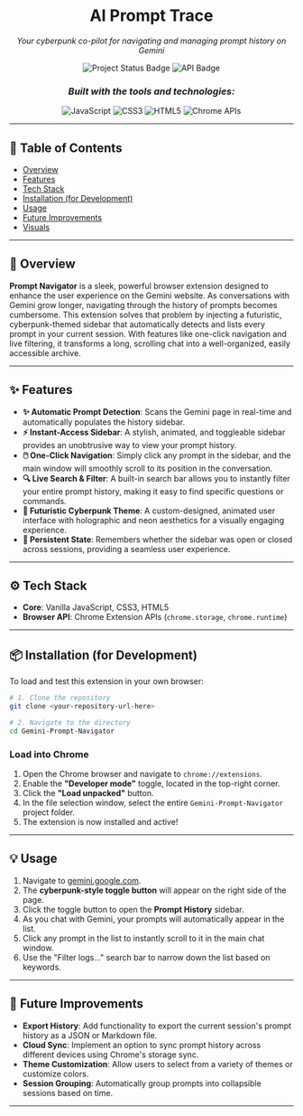<h1 align="center">AI Prompt Trace</h1>
<p align="center"><i>Your cyberpunk co-pilot for navigating and managing prompt history on Gemini</i></p>
<p align="center">
  <img src="https://img.shields.io/badge/status-in--progress-yellow" alt="Project Status Badge"/>
  <img src="https://img.shields.io/badge/API-Chrome%20Extension%20APIs-lightgrey" alt="API Badge"/>
</p>
<h3 align="center"><i>Built with the tools and technologies:</i></h3>
<p align="center">
  <img src="https://img.shields.io/badge/-JavaScript-F7DF1E?logo=javascript&logoColor=black" alt="JavaScript"/>
  <img src="https://img.shields.io/badge/-CSS3-1572B6?logo=css3&logoColor=white" alt="CSS3"/>
  <img src="https://img.shields.io/badge/-HTML5-E34F26?logo=html5&logoColor=white" alt="HTML5"/>
  <img src="https://img.shields.io/badge/-Chrome_APIs-4285F4?logo=google-chrome&logoColor=white" alt="Chrome APIs"/>
</p>

-----

## 📑 Table of Contents

  * [Overview](https://www.google.com/search?q=%23-overview)
  * [Features](https://www.google.com/search?q=%23-features)
  * [Tech Stack](https://www.google.com/search?q=%23-tech-stack)
  * [Installation (for Development)](https://www.google.com/search?q=%23-installation-for-development)
  * [Usage](https://www.google.com/search?q=%23-usage)
  * [Future Improvements](https://www.google.com/search?q=%23-future-improvements)
  * [Visuals](https://www.google.com/search?q=%23-visuals)

-----

## 📌 Overview

**Prompt Navigator** is a sleek, powerful browser extension designed to enhance the user experience on the Gemini website. As conversations with Gemini grow longer, navigating through the history of prompts becomes cumbersome. This extension solves that problem by injecting a futuristic, cyberpunk-themed sidebar that automatically detects and lists every prompt in your current session. With features like one-click navigation and live filtering, it transforms a long, scrolling chat into a well-organized, easily accessible archive.

-----

## ✨ Features

  * **✨ Automatic Prompt Detection**: Scans the Gemini page in real-time and automatically populates the history sidebar.
  * **⚡ Instant-Access Sidebar**: A stylish, animated, and toggleable sidebar provides an unobtrusive way to view your prompt history.
  * **🖱️ One-Click Navigation**: Simply click any prompt in the sidebar, and the main window will smoothly scroll to its position in the conversation.
  * **🔍 Live Search & Filter**: A built-in search bar allows you to instantly filter your entire prompt history, making it easy to find specific questions or commands.
  * **🎨 Futuristic Cyberpunk Theme**: A custom-designed, animated user interface with holographic and neon aesthetics for a visually engaging experience.
  * **🧠 Persistent State**: Remembers whether the sidebar was open or closed across sessions, providing a seamless user experience.

-----

## ⚙️ Tech Stack

  * **Core**: Vanilla JavaScript, CSS3, HTML5
  * **Browser API**: Chrome Extension APIs (`chrome.storage`, `chrome.runtime`)

-----

## 📦 Installation (for Development)

To load and test this extension in your own browser:

```bash
# 1. Clone the repository
git clone <your-repository-url-here>

# 2. Navigate to the directory
cd Gemini-Prompt-Navigator
```

### Load into Chrome

1.  Open the Chrome browser and navigate to `chrome://extensions`.
2.  Enable the **"Developer mode"** toggle, located in the top-right corner.
3.  Click the **"Load unpacked"** button.
4.  In the file selection window, select the entire `Gemini-Prompt-Navigator` project folder.
5.  The extension is now installed and active\!

-----

## 💡 Usage

1.  Navigate to [gemini.google.com](https://gemini.google.com).
2.  The **cyberpunk-style toggle button** will appear on the right side of the page.
3.  Click the toggle button to open the **Prompt History** sidebar.
4.  As you chat with Gemini, your prompts will automatically appear in the list.
5.  Click any prompt in the list to instantly scroll to it in the main chat window.
6.  Use the "Filter logs..." search bar to narrow down the list based on keywords.

-----

## 🔮 Future Improvements

  * **Export History**: Add functionality to export the current session's prompt history as a JSON or Markdown file.
  * **Cloud Sync**: Implement an option to sync prompt history across different devices using Chrome's storage sync.
  * **Theme Customization**: Allow users to select from a variety of themes or customize colors.
  * **Session Grouping**: Automatically group prompts into collapsible sessions based on time.

-----
